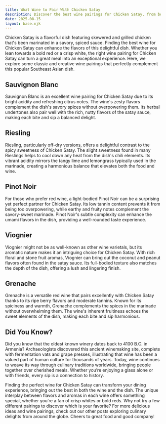 ```yaml
---
title: What Wine to Pair With Chicken Satay
description: Discover the best wine pairings for Chicken Satay, from bold reds to crisp whites.
date: 2025-08-15
layout: base.njk
---
```


Chicken Satay is a flavorful dish featuring skewered and grilled chicken that's been marinated in a savory, spiced sauce. Finding the best wine for Chicken Satay can enhance the flavors of this delightful dish. Whether you lean towards a bold red or a crisp white, the right wine pairing for Chicken Satay can turn a great meal into an exceptional experience. Here, we explore some classic and creative wine pairings that perfectly complement this popular Southeast Asian dish.

## Sauvignon Blanc

Sauvignon Blanc is an excellent wine pairing for Chicken Satay due to its bright acidity and refreshing citrus notes. The wine's zesty flavors complement the dish's savory spices without overpowering them. Its herbal undertones also pair well with the rich, nutty flavors of the satay sauce, making each bite and sip a balanced delight.

## Riesling

Riesling, particularly off-dry versions, offers a delightful contrast to the spicy sweetness of Chicken Satay. The slight sweetness found in many Rieslings helps to cool down any heat from the dish's chili elements. Its vibrant acidity mirrors the tangy lime and lemongrass typically used in the marinade, creating a harmonious balance that elevates both the food and wine.

## Pinot Noir

For those who prefer red wine, a light-bodied Pinot Noir can be a surprising yet perfect partner for Chicken Satay. Its low tannin content prevents it from being too overpowering, while earthy and fruity notes complement the savory-sweet marinade. Pinot Noir's subtle complexity can enhance the umami flavors in the dish, providing a well-rounded taste experience.

## Viognier

Viognier might not be as well-known as other wine varietals, but its aromatic nature makes it an intriguing choice for Chicken Satay. With rich floral and stone fruit aromas, Viognier can bring out the coconut and peanut flavors often found in the satay sauce. Its full-bodied texture also matches the depth of the dish, offering a lush and lingering finish.

## Grenache

Grenache is a versatile red wine that pairs excellently with Chicken Satay thanks to its ripe berry flavors and moderate tannins. Known for its spiciness and warmth, Grenache complements the spices in the marinade without overwhelming them. The wine's inherent fruitiness echoes the sweet elements of the dish, making each bite and sip harmonious.

## Did You Know?

Did you know that the oldest known winery dates back to 4100 B.C. in Armenia? Archaeologists discovered this ancient winemaking site, complete with fermentation vats and grape presses, illustrating that wine has been a valued part of human culture for thousands of years. Today, wine continues to weave its way through culinary traditions worldwide, bringing people together over cherished meals. Whether you’re enjoying a glass alone or with friends, every sip is a connection to history.

Finding the perfect wine for Chicken Satay can transform your dining experience, bringing out the best in both the wine and the dish. The unique interplay between flavors and aromas in each wine offers something special, whether you’re a fan of crisp whites or bold reds. Why not try a few different pairings to discover which is your favorite? For more delicious ideas and wine pairings, check out our other posts exploring culinary delights from around the globe. Cheers to great food and good company!
